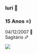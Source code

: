 ### Iuri  🏀
### 15 Anos =)
04/12/2007 👶  
 Sagitário ♐
 
![](https://tenor.com/pt-BR/view/turn-down-for-what-scream-squad-gif-5475089)

 
<!--
**Iuriotavio90/Iuriotavio90** is a ✨ _special_ ✨ repository because its `README.md` (this file) appears on your GitHub profile.

Here are some ideas to get you started:

- 🔭 I’m currently working on ...
- 🌱 I’m currently learning ...
- 👯 I’m looking to collaborate on ...
- 🤔 I’m looking for help with ...
- 💬 Ask me about ...
- 📫 How to reach me: ...
- 😄 Pronouns: ...
- ⚡ Fun fact: ...
-->
